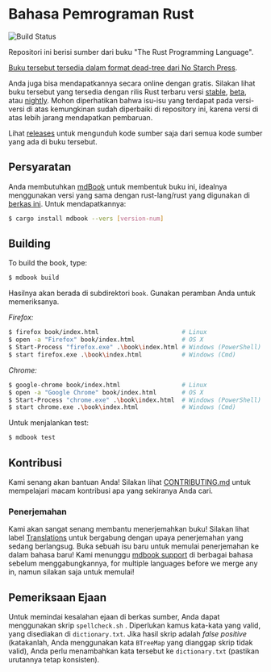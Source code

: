 # Bahasa Pemrograman Rust

![Build Status](https://github.com/rust-lang/book/workflows/CI/badge.svg)

Repositori ini berisi sumber dari buku "The Rust Programming Language".

[Buku tersebut tersedia dalam format dead-tree dari No Starch Press][nostarch].

[nostarch]: https://nostarch.com/rust

Anda juga bisa mendapatkannya secara online dengan gratis. Silakan lihat buku tersebut 
yang tersedia dengan rilis Rust terbaru versi [stable], [beta], atau [nightly]. Mohon diperhatikan 
bahwa isu-isu yang terdapat pada versi-versi di atas kemungkinan sudah diperbaiki di repository ini, 
karena versi di atas lebih jarang mendapatkan pembaruan.

[stable]: https://doc.rust-lang.org/stable/book/
[beta]: https://doc.rust-lang.org/beta/book/
[nightly]: https://doc.rust-lang.org/nightly/book/

Lihat [releases] untuk mengunduh kode sumber saja dari semua kode sumber yang ada di buku tersebut.

[releases]: https://github.com/rust-lang/book/releases

## Persyaratan

Anda membutuhkan [mdBook] untuk membentuk buku ini, idealnya menggunakan versi yang sama dengan 
rust-lang/rust yang digunakan di [berkas ini][rust-mdbook]. Untuk mendapatkannya:

[mdBook]: https://github.com/rust-lang-nursery/mdBook
[rust-mdbook]: https://github.com/rust-lang/rust/blob/master/src/tools/rustbook/Cargo.toml

```bash
$ cargo install mdbook --vers [version-num]
```

## Building

To build the book, type:

```bash
$ mdbook build
```

Hasilnya akan berada di subdirektori `book`. Gunakan peramban Anda untuk memeriksanya.

_Firefox:_
```bash
$ firefox book/index.html                       # Linux
$ open -a "Firefox" book/index.html             # OS X
$ Start-Process "firefox.exe" .\book\index.html # Windows (PowerShell)
$ start firefox.exe .\book\index.html           # Windows (Cmd)
```

_Chrome:_
```bash
$ google-chrome book/index.html                 # Linux
$ open -a "Google Chrome" book/index.html       # OS X
$ Start-Process "chrome.exe" .\book\index.html  # Windows (PowerShell)
$ start chrome.exe .\book\index.html            # Windows (Cmd)
```

Untuk menjalankan test:

```bash
$ mdbook test
```

## Kontribusi

Kami senang akan bantuan Anda! Silakan lihat [CONTRIBUTING.md][contrib] untuk mempelajari macam kontribusi apa yang sekiranya Anda cari.

[contrib]: https://github.com/rust-lang/book/blob/master/CONTRIBUTING.md

### Penerjemahan

Kami akan sangat senang membantu menerjemahkan buku! Silakan lihat label [Translations] untuk bergabung dengan upaya penerjemahan yang sedang berlangsug. Buka sebuah isu baru untuk memulai penerjemahan ke dalam bahasa baru! Kami  menunggu [mdbook support] di berbagai bahasa sebelum menggabungkannya, for multiple languages before we merge any in, namun silakan saja untuk memulai!

[Translations]: https://github.com/rust-lang/book/issues?q=is%3Aopen+is%3Aissue+label%3ATranslations
[mdbook support]: https://github.com/rust-lang-nursery/mdBook/issues/5

## Pemeriksaan Ejaan

Untuk memindai kesalahan ejaan di berkas sumber, Anda dapat menggunakan skrip `spellcheck.sh`
. Diperlukan kamus kata-kata yang valid, yang disediakan di
`dictionary.txt`. Jika hasil skrip adalah _false positive_ (katakanlah, Anda menggunakan kata
`BTreeMap` yang dianggap skrip tidak valid), Anda perlu menambahkan kata tersebut ke
`dictionary.txt` (pastikan urutannya tetap konsisten).
